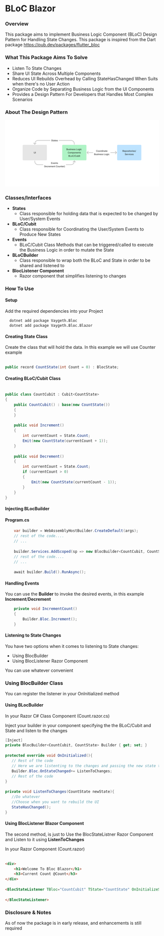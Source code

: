 # BLoC Blazor

### Overview

This package aims to implement Business Logic Component (BLoC) Design Pattern for Handling State Changes. This package
is inspired from the Dart package https://pub.dev/packages/flutter_bloc

### What This Package Aims To Solve

* Listen To State Changes
* Share UI State Across Multiple Components
* Reduces UI Rebuilds Overhead by Calling StateHasChanged When Suits when there's no User Action
* Organize Code by Separating Business Logic from the UI Components
* Provides a Design Pattern For Developers that Handles Most Complex Scenarios

### About The Design Pattern

![](Bloc.Blazor.Example/Architecture.png)

### Classes/Interfaces

* **States**
    * Class responsible for holding data that is expected to be changed by User/System Events
* **BLoC/Cubit**
    * Class responsible for Coordinating the User/System Events to Produce New States
* **Events**
    * BLoC/Cubit Class Methods that can be triggered/called to execute the Business Logic in order to mutate the State
* **BLoCBuilder**
    * Class responsible to wrap both the BLoC and State in order to be shared and listened to
* **BlocListener Component**
    * Razor component that simplifies listening to changes

### How To Use

#### Setup
Add the required dependencies into your Project
```
  dotnet add package Vaygeth.Bloc
  dotnet add package Vaygeth.Bloc.Blazor
```

#### Creating State Class
Create the class that will hold the data. In this example we will use Counter example
```csharp

public record CountState(int Count = 0) : BlocState;

```

#### Creating BLoC/Cubit Class

```csharp

public class CountCubit : Cubit<CountState>
{
    public CountCubit() : base(new CountState())
    {
    }

    public void Increment()
    {
        int currentCount = State.Count;
        Emit(new CountState(currentCount + 1));
    }

    public void Decrement()
    {
        int currentCount = State.Count;
        if (currentCount > 0)
        {
            Emit(new CountState(currentCount - 1));
        }
    }
}

```

#### Injecting BLocBuilder

#### Program.cs
```csharp
    var builder = WebAssemblyHostBuilder.CreateDefault(args);
    // rest of the code....
    // ...

    builder.Services.AddScoped(sp => new BlocBuilder<CountCubit, CountState>(new CountCubit()));
    // rest of the code....
    // ...

    await builder.Build().RunAsync();
```

#### Handling Events
You can use the **Builder** to invoke the desired events, in this example **Increment**/**Decrement**

```csharp
    private void IncrementCount()
    {
        Builder.Bloc.Increment();
    }
```

#### Listening to State Changes

You have two options when it comes to listening to State changes:

* Using BlocBuilder
* Using BlocListener Razor Component

You can use whatever convenient

### Using BlocBuilder Class
You can register the listener in your OnInitialized method
#### Using BLocBuilder
In your Razor C# Class Component (Count.razor.cs)

Inject your builder in your component specifying the the BLoC/Cubit and State and listen to the changes

```csharp
[Inject]
private BlocBuilder<CountCubit, CountState> Builder { get; set; }

protected override void OnInitialized(){
   // Rest of the code
   // Here we are listenting to the changes and passing the new state to our listner method **ListenToChanges** 
   Builder.Bloc.OnStateChanged+= ListenToChanges;
   // Rest of the code
}

private void ListenToChanges(CountState newState){
   //Do whatever
   //Choose when you want to rebuild the UI
   StateHasChanged();
}

```


#### Using BlocListener Blazor Component
The second method, is just to Use the BlocStateListner Razor Component and Listen to it using **ListenToChanges**

In your Razor Component (Count.razor)
```html

<div>
    <h1>Welcome To Bloc Blazor</h1>
    <h3>Current Count @Count</h3>
</div>

<BlocStateListener TBloc="CountCubit" TState="CountState" OnInitializeState="ListenToChanges" OnStateChange="ListenToChanges">

</BlocStateListener>

```


### Disclosure & Notes

As of now the package is in early release, and enhancements is still required



